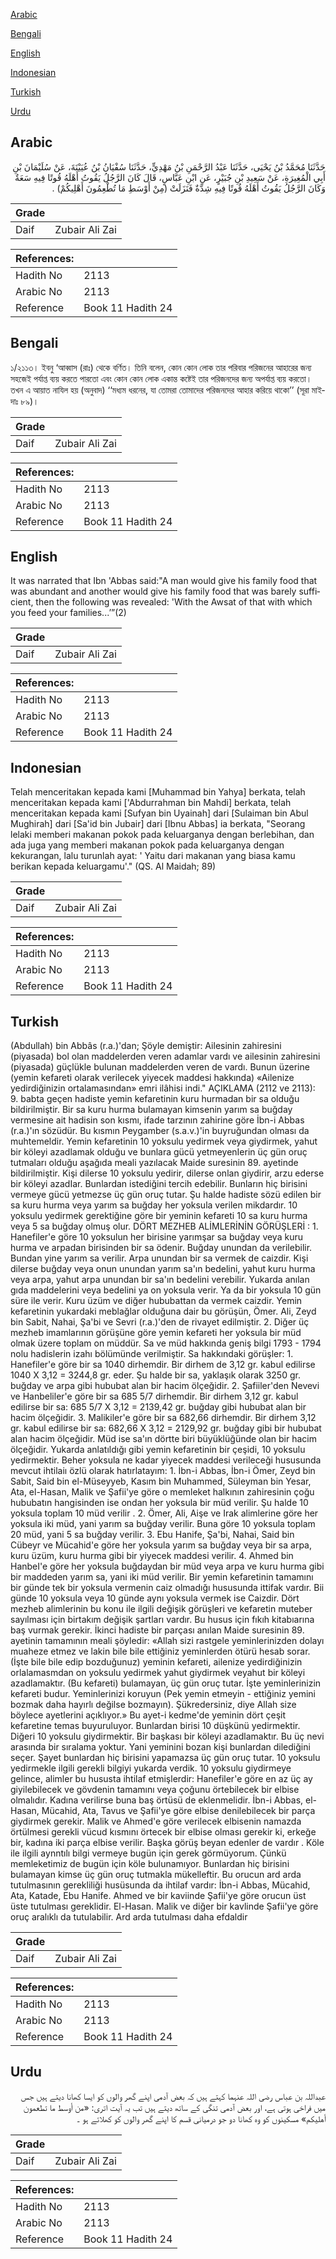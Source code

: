 [Arabic](#arabic)

[Bengali](#bengali)

[English](#english)

[Indonesian](#indonesian)

[Turkish](#turkish)

[Urdu](#urdu)

## Arabic


<div dir="rtl" lang="ar" style={{fontSize:'larger',backgroundColor:'#f8f9fa',padding:20}}>
حَدَّثَنَا مُحَمَّدُ بْنُ يَحْيَى، حَدَّثَنَا عَبْدُ الرَّحْمَنِ بْنُ مَهْدِيٍّ، حَدَّثَنَا سُفْيَانُ بْنُ عُيَيْنَةَ، عَنْ سُلَيْمَانَ بْنِ أَبِي الْمُغِيرَةِ، عَنْ سَعِيدِ بْنِ جُبَيْرٍ، عَنِ ابْنِ عَبَّاسٍ، قَالَ كَانَ الرَّجُلُ يَقُوتُ أَهْلَهُ قُوتًا فِيهِ سَعَةٌ وَكَانَ الرَّجُلُ يَقُوتُ أَهْلَهُ قُوتًا فِيهِ شِدَّةٌ فَنَزَلَتْ ‏(مِنْ أَوْسَطِ مَا تُطْعِمُونَ أَهْلِيكُمْ)‏ ‏.‏
</div>
<div style={{backgroundColor:'#f8f9fa',padding:20, marginBottom: 10}}><table> <thead> <tr> <th>Grade</th> <th></th> </tr> </thead> <tbody> <tr><td>Daif</td><td>Zubair Ali Zai</td></tr></tbody></table><table> <thead> <tr> <th>References:</th> <th></th> </tr> </thead> <tbody><tr><td>Hadith No</td><td>2113</td></tr><tr><td>Arabic No</td><td>2113</td></tr><tr><td>Reference</td><td>Book 11 Hadith 24</td></tr></tbody></table></div>

## Bengali


<div dir="ltr" lang="bn" style={{fontSize:'larger',backgroundColor:'#f8f9fa',padding:20}}>
১/২১১৩। ইবনু ‘আব্বাস (রাঃ) থেকে বর্ণিত। তিনি বলেন, কোন কোন লোক তার পরিবার পরিজনের আহারের জন্য সহজেই পর্যাপ্ত ব্যয় করতে পারতো এবং কোন কোন লোক একান্ত কষ্টেই তার পরিজনদের জন্য অপর্যাপ্ত ব্যয় করতো। তখন এ আয়াত নাযিল হয় (অনুবাদ) ‘‘মধ্যম ধরনের, যা তোমরা তোমাদের পরিজনদের আহার করিয়ে থাকো’’ (সূরা মাইদাঃ ৮৯)।
</div>
<div style={{backgroundColor:'#f8f9fa',padding:20, marginBottom: 10}}><table> <thead> <tr> <th>Grade</th> <th></th> </tr> </thead> <tbody> <tr><td>Daif</td><td>Zubair Ali Zai</td></tr></tbody></table><table> <thead> <tr> <th>References:</th> <th></th> </tr> </thead> <tbody><tr><td>Hadith No</td><td>2113</td></tr><tr><td>Arabic No</td><td>2113</td></tr><tr><td>Reference</td><td>Book 11 Hadith 24</td></tr></tbody></table></div>

## English


<div dir="ltr" lang="en" style={{fontSize:'larger',backgroundColor:'#f8f9fa',padding:20}}>
It was narrated that Ibn 'Abbas said:"A man would give his family food that was abundant and another would give his family food that was barely sufficient, then the following was revealed: 'With the Awsat of that with which you feed your families...’”(2)
</div>
<div style={{backgroundColor:'#f8f9fa',padding:20, marginBottom: 10}}><table> <thead> <tr> <th>Grade</th> <th></th> </tr> </thead> <tbody> <tr><td>Daif</td><td>Zubair Ali Zai</td></tr></tbody></table><table> <thead> <tr> <th>References:</th> <th></th> </tr> </thead> <tbody><tr><td>Hadith No</td><td>2113</td></tr><tr><td>Arabic No</td><td>2113</td></tr><tr><td>Reference</td><td>Book 11 Hadith 24</td></tr></tbody></table></div>

## Indonesian


<div dir="ltr" lang="id" style={{fontSize:'larger',backgroundColor:'#f8f9fa',padding:20}}>
Telah menceritakan kepada kami [Muhammad bin Yahya] berkata, telah menceritakan kepada kami ['Abdurrahman bin Mahdi] berkata, telah menceritakan kepada kami [Sufyan bin Uyainah] dari [Sulaiman bin Abul Mughirah] dari [Sa'id bin Jubair] dari [Ibnu Abbas] ia berkata, "Seorang lelaki memberi makanan pokok pada keluarganya dengan berlebihan, dan ada juga yang memberi makanan pokok pada keluarganya dengan kekurangan, lalu turunlah ayat: ' Yaitu dari makanan yang biasa kamu berikan kepada keluargamu'." (QS. Al Maidah; 89)
</div>
<div style={{backgroundColor:'#f8f9fa',padding:20, marginBottom: 10}}><table> <thead> <tr> <th>Grade</th> <th></th> </tr> </thead> <tbody> <tr><td>Daif</td><td>Zubair Ali Zai</td></tr></tbody></table><table> <thead> <tr> <th>References:</th> <th></th> </tr> </thead> <tbody><tr><td>Hadith No</td><td>2113</td></tr><tr><td>Arabic No</td><td>2113</td></tr><tr><td>Reference</td><td>Book 11 Hadith 24</td></tr></tbody></table></div>

## Turkish


<div dir="ltr" lang="tr" style={{fontSize:'larger',backgroundColor:'#f8f9fa',padding:20}}>
(Abdullah) bin Abbâs (r.a.)'dan; Şöyle demiştir: Ailesinin zahiresini (piyasada) bol olan maddelerden veren adamlar vardı ve ailesinin zahiresini (piyasada) güçlükle bulunan maddelerden veren de vardı. Bunun üzerine (yemin kefareti olarak verilecek yiyecek maddesi hakkında) «Ailenize yedirdiğinizin ortalamasından» emri ilâhisi indi." AÇIKLAMA (2112 ve 2113): 9. babta geçen hadiste yemin kefaretinin kuru hurmadan bir sa olduğu bildirilmiştir. Bir sa kuru hurma bulamayan kimsenin yarım sa buğday vermesine ait hadisin son kısmı, ifade tarzının zahirine göre İbn-i Abbas (r.a.)'ın sözüdür. Bu kısmın Peygamber (s.a.v.)'in buyruğundan olması da muhtemeldir. Yemin kefaretinin 10 yoksulu yedirmek veya giydirmek, yahut bir köleyi azadlamak olduğu ve bunlara gücü yetmeyenIerin üç gün oruç tutmaları olduğu aşağıda meali yazılacak Maide suresinin 89. ayetinde bildirilmiştir. Kişi dilerse 10 yoksulu yedirir, dilerse onlan giydirir, arzu ederse bir köleyi azadIar. Bunlardan istediğini tercih edebilir. Bunların hiç birisini vermeye gücü yetmezse üç gün oruç tutar. Şu halde hadiste sözü edilen bir sa kuru hurma veya yarım sa buğday her yoksula verilen mikdardır. 10 yoksulu yedirmek gerektiğine göre bir yeminin kefareti 10 sa kuru hurma veya 5 sa buğday olmuş olur. DÖRT MEZHEB ALİMLERİNİN GÖRÜŞLERİ : 1. Hanefiler'e göre 10 yoksulun her birisine yarımşar sa buğday veya kuru hurma ve arpadan birisinden bir sa ödenir. Buğday unundan da verilebilir. Bundan yine yarım sa verilir. Arpa unundan bir sa vermek de caizdir. Kişi dilerse buğday veya onun unundan yarım sa'ın bedelini, yahut kuru hurma veya arpa, yahut arpa unundan bir sa'ın bedelini verebilir. Yukarda anılan gıda maddelerini veya bedelini ya on yoksula verir. Ya da bir yoksula 10 gün süre ile verir. Kuru üzüm ve diğer hububattan da vermek caizdir. Yemin kefaretinin yukardaki meblağlar olduğuna dair bu görüşün, Ömer. Ali, Zeyd bin Sabit, Nahai, Şa'bi ve Sevri (r.a.)'den de rivayet edilmiştir. 2. Diğer üç mezheb imamlarının görüşüne göre yemin kefareti her yoksula bir müd olmak üzere toplam on müddür. Sa ve müd hakkında geniş bilgi 1793 - 1794 nolu hadislerin izahı bölümünde verilmiştir. Sa hakkındaki görüşler: 1. Hanefiler'e göre bir sa 1040 dirhemdir. Bir dirhem de 3,12 gr. kabul edilirse 1040 X 3,12 = 3244,8 gr. eder. Şu halde bir sa, yaklaşık olarak 3250 gr. buğday ve arpa gibi hububat alan bir hacim ölçeğidir. 2. Şafiiler'den Nevevi ve Hanbeliler'e göre bir sa 685 5/7 dirhemdir. Bir dirhem 3,12 gr. kabul edilirse bir sa: 685 5/7 X 3,12 = 2139,42 gr. buğday gibi hububat alan bir hacim ölçeğidir. 3. Malikiler'e göre bir sa 682,66 dirhemdir. Bir dirhem 3,12 gr. kabul edilirse bir sa: 682,66 X 3,12 = 2129,92 gr. buğday gibi bir hububat alan hacim ölçeğidir. Müd ise sa'ın dörtte biri büyüklüğünde olan bir hacim ölçeğidir. Yukarda anlatıldığı gibi yemin kefaretinin bir çeşidi, 10 yoksulu yedirmektir. Beher yoksula ne kadar yiyecek maddesi verileceği hususunda mevcut ihtilaiı özlü olarak hatırlatayım: 1. İbn-i Abbas, İbn-i Ömer, Zeyd bin Sabit, Said bin el-Müseyyeb, Kasım bin Muhammed, Süleyman bin Yesar, Ata, el-Hasan, Malik ve Şafii'ye göre o memleket halkının zahiresinin çoğu hububatın hangisinden ise ondan her yoksula bir müd verilir. Şu halde 10 yoksula toplam 10 müd verilir . 2. Ömer, Ali, Aişe ve Irak alimlerine göre her yoksula iki müd, yani yarım sa buğday verilir. Buna göre 10 yoksula toplam 20 müd, yani 5 sa buğday verilir. 3. Ebu Hanife, Şa'bi, Nahai, Said bin Cübeyr ve Mücahid'e göre her yoksula yarım sa buğday veya bir sa arpa, kuru üzüm, kuru hurma gibi bir yiyecek maddesi verilir. 4. Ahmed bin HanbeI'e göre her yoksula buğdaydan bir müd veya arpa ve kuru hurma gibi bir maddeden yarım sa, yani iki müd verilir. Bir yemin kefaretinin tamamını bir günde tek bir yoksula vermenin caiz olmadığı hususunda ittifak vardır. Bii günde 10 yoksula veya 10 günde aynı yoksula vermek ise Caizdir. Dört mezheb alimlerinin bu konu ile ilgili değişik görüşleri ve kefaretin muteber sayılması için birtakım değişik şartları vardır. Bu husus için fıkıh kitabıarına baş vurmak gerekir. İkinci hadiste bir parçası anılan Maide suresinin 89. ayetinin tamamının meali şöyledir: «Allah sizi rastgele yeminlerinizden dolayı muaheze etmez ve lakin bile bile ettiğiniz yeminlerden ötürü hesab sorar. (İşte bile bile edip bozduğunuz) yeminin kefareti, ailenize yedirdiğinizin orlalamasmdan on yoksulu yedirmek yahut giydirmek veyahut bir köleyi azadlamaktır. (Bu kefareti) bulamayan, üç gün oruç tutar. İşte yeminlerinizin kefareti budur. Yeminlerinizi koruyun (Pek yemin etmeyin - ettiğiniz yemini bozmak daha hayırlı değilse bozmayın). Şükredersiniz, diye Allah size böylece ayetlerini açıklıyor.» Bu ayet-i kedme'de yeminin dört çeşit kefaretine temas buyuruluyor. Bunlardan birisi 10 düşkünü yedirmektir. Diğeri 10 yoksulu giydirmektir. Bir başkası bir köleyi azadlamaktır. Bu üç nevi arasında bir sıralama yoktur. Yani yeminini bozan kişi bunlardan dilediğini seçer. Şayet bunlardan hiç birisini yapamazsa üç gün oruç tutar. 10 yoksulu yedirmekle ilgili gerekli bilgiyi yukarda verdik. 10 yoksulu giydirmeye gelince, alimler bu hususta ihtilaf etmişlerdir: Hanefiler'e göre en az üç ay giyilebilecek ve gövdenin tamamını veya çoğunu örtebilecek bir elbise olmalıdır. Kadına verilirse buna baş örtüsü de eklenmelidir. İbn-i Abbas, el-Hasan, Mücahid, Ata, Tavus ve Şafii'ye göre elbise denilebilecek bir parça giydirmek gerekir. Malik ve Ahmed'e göre verilecek elbisenin namazda örtülmesi gerekli vücud kısmını örtecek bir elbise olması gerekir ki, erkeğe bir, kadına iki parça elbise verilir. Başka görüş beyan edenler de vardır . Köle ile ilgili aynntılı bilgi vermeye bugün için gerek görmüyorum. Çünkü memleketimiz de bugün için köle bulunamıyor. Bunlardan hiç birisini bulamayan kimse üç gün oruç tutmakla mükelleftir. Bu orucun ard arda tutulmasının gerekliliği husüsunda da ihtilaf vardır: İbn-i Abbas, Mücahid, Ata, Katade, Ebu Hanife. Ahmed ve bir kaviinde Şafii'ye göre orucun üst üste tutulması gereklidir. El-Hasan. Malik ve diğer bir kavlinde Şafii'ye göre oruç aralıklı da tutulabilir. Ard arda tutulması daha efdaldir
</div>
<div style={{backgroundColor:'#f8f9fa',padding:20, marginBottom: 10}}><table> <thead> <tr> <th>Grade</th> <th></th> </tr> </thead> <tbody> <tr><td>Daif</td><td>Zubair Ali Zai</td></tr></tbody></table><table> <thead> <tr> <th>References:</th> <th></th> </tr> </thead> <tbody><tr><td>Hadith No</td><td>2113</td></tr><tr><td>Arabic No</td><td>2113</td></tr><tr><td>Reference</td><td>Book 11 Hadith 24</td></tr></tbody></table></div>

## Urdu


<div dir="rtl" lang="ur" style={{fontSize:'larger',backgroundColor:'#f8f9fa',padding:20}}>
عبداللہ بن عباس رضی اللہ عنہما کہتے ہیں کہ بعض آدمی اپنے گھر والوں کو ایسا کھانا دیتے ہیں جس میں فراخی ہوتی ہے، اور بعض آدمی تنگی کے ساتھ دیتے ہیں تب یہ آیت اتری: «من أوسط ما تطعمون أهليكم» مسکینوں کو وہ کھانا دو جو درمیانی قسم کا اپنے گھر والوں کو کھلاتے ہو ۔
</div>
<div style={{backgroundColor:'#f8f9fa',padding:20, marginBottom: 10}}><table> <thead> <tr> <th>Grade</th> <th></th> </tr> </thead> <tbody> <tr><td>Daif</td><td>Zubair Ali Zai</td></tr></tbody></table><table> <thead> <tr> <th>References:</th> <th></th> </tr> </thead> <tbody><tr><td>Hadith No</td><td>2113</td></tr><tr><td>Arabic No</td><td>2113</td></tr><tr><td>Reference</td><td>Book 11 Hadith 24</td></tr></tbody></table></div>